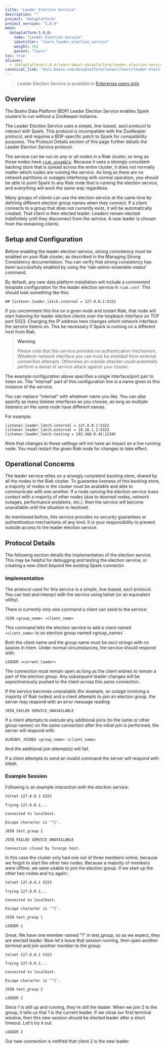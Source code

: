 ```yaml
---
title: "Leader Election Service"
description: ""
project: "dataplatform"
project_version: "1.0.0"
menu:
  dataplatform-1.0.0:
    name: "Leader Election Service"
    identifier: "learn_leader_election_service"
    weight: 102
    parent: "learn"
toc: true
aliases:
  - /dataplatform/1.0.0/learn-about-dataplatform/leader-election-service/
canonical_link: "docs.basho.com/dataplatform/latest/learn/leader-election-service/"
---
```


[ee]: http://info.basho.com/Wiki_Riak_Enterprise_Request.html
[riak_ensemble]: https://github.com/basho/riak_ensemble


> Leader Election Service is available to [Enterprise users only][ee].

## Overview

The Basho Data Platform (BDP) Leader Election Service enables Spark clusters to run without a ZooKeeper instance. 

The Leader Election Service uses a simple, line-based, ascii protocol to interact with Spark. This protocol is incompatible with the ZooKeeper protocol, and requires a BDP-specific patch to Spark for compatibility purposes. The Protocol Details section of this page further details the Leader Election Service protocol.

The service can be run on any or all nodes in a Riak cluster, so long as those nodes have [`riak_ensemble`][riak_ensemble]. Because it uses a strongly consistent backing store that is spread across the entire cluster, it does not normally matter which nodes are running the service. As long as there are no network partitions or outages interfering with normal operation, you should be able to point Spark to any Riak node that is running the election service, and everything will work the same way regardless.

Many groups of clients can use the election service at the same time by defining different election group names when they connect. If a client connects to a group that does not currently exist, it will be automatically created. That client is then elected leader. Leaders remain elected indefinitely until they disconnect from the service. A new leader is chosen from the remaining clients.

## Setup and Configuration
Before enabling the leader election service, strong consistency must be enabled on your Riak cluster, as described in the Managing Strong Consistency documentation. You can verify that strong consistency has been successfully enabled by using the ‘riak-admin ensemble-status’ command.

By default, any new data platform installation will include a commented template configuration for the leader election service in `riak.conf`. This should look something like this:

```riakconf
## listener.leader_latch.internal = 127.0.0.1:5323
```

If you uncomment this line on a given node and restart Riak, that node will start listening for leader election clients over the loopback interface on TCP port 5323. Changing the IP address here changes which network interface the service listens on. This be necessary if Spark is running on a different host from Riak. 

>**Warning**
>
>Please note that this service provides no authentication mechanism. Whatever network interface you use must be shielded from external connection attempts. Otherwise an outside attacker could potentially perform a denial of service attack against your cluster.


The example configuration above specifies a single interface/port pair to listen on. The “internal” part of this configuration line is a name given to this instance of the service. 

You can replace “internal” with whatever name you like. You can also specify as many listener interfaces as you choose, as long as multiple listeners on the same node have different names. 

For example:

```riakconf
listener.leader_latch.internal = 127.0.0.1:5323
listener.leader_latch.external = 10.10.1.2:5323
listener.leader_latch.testing = 192.168.0.42:12345
```

Note that changes to these settings will not have an impact on a live running node. You must restart the given Riak node for changes to take effect.

## Operational Concerns

The leader service relies on a strongly consistent backing store, shared by all the nodes in the Riak cluster. To guarantee liveness of this backing store, a majority of nodes in the cluster must be available and able to communicate with one another. If a node running the election service loses contact with a majority of other nodes (due to downed nodes, network outages, performance problems, etc.), then the service will become unavailable until the situation is resolved.

As mentioned before, this service provides no security guarantees or authentication mechanisms of any kind. It is your responsibility to prevent outside access to the leader election service.

## Protocol Details
The following section details the implementation of the election service. This may be helpful for debugging and testing the election service, or creating a new client beyond the existing Spark connector.

### Implementation
The protocol used for this service is a simple, line-based, ascii protocol. You can test and interact with the service using telnet (or an equivalent utility). 

There is currently only one command a client can send to the service: 

```telnet
JOIN »group_name« »client_name«
```

This command tells the election service to add a client named `»client_name«` to an election group named »group_name«`. 

Both the client name and the group name must be ascii strings with no spaces in them. Under normal circumstances, the service should respond with:

```
LEADER »current_leader«
```

The connection must remain open as long as the client wishes to remain a part of the election group. Any subsequent leader changes will be asynchronously pushed to the client across this same connection.

If the service becomes unavailable (for example, an outage involving a majority of Riak nodes) and a client attempts to join an election group, the server may respond with an error message reading:

```
JOIN_FAILED SERVICE_UNAVAILABLE
```

If a client attempts to execute any additional joins (to the same or other group names) on the same connection after the initial join is performed, the server will respond with: 

```
ALREADY_JOINED »group_name« »client_name«
```

And the additional join attempt(s) will fail. 

If a client attempts to send an invalid command the server will respond with `ERROR`.

### Example Session
Following is an example interaction with the election service:

```bash
telnet 127.0.0.1 5323
```

```telnet
Trying 127.0.0.1...

Connected to localhost.

Escape character is '^]'.

JOIN test_group 1

JOIN_FAILED SERVICE_UNAVAILABLE

Connection closed by foreign host.
```

In this case the cluster only had one out of three members online, because we forgot to start the other two nodes. Because a majority of members were offline, we were unable to join the election group. If we start up the other two nodes and try again::

```bash
telnet 127.0.0.1 5323
```

```telnet
Trying 127.0.0.1...

Connected to localhost.

Escape character is '^]'.

JOIN test_group 1

LEADER 1
```


Great. We have one member named "1" in test_group, so as we expect, they are elected leader. Now let's leave that session running, then open another terminal and join another member to the group:

```bash
telnet 127.0.0.1 5323
```

```telnet
Trying 127.0.0.1...

Connected to localhost.

Escape character is '^]'.

JOIN test_group 2

LEADER 1
```

Since 1 is still up and running, they're still the leader. When we join 2 to the group, it tells us that 1 is the current leader. If we close our first terminal window, then this new session should be elected leader after a short timeout. Let's try it out:

```telnet
LEADER 2
```

Our new connection is notified that client 2 is the new leader.
